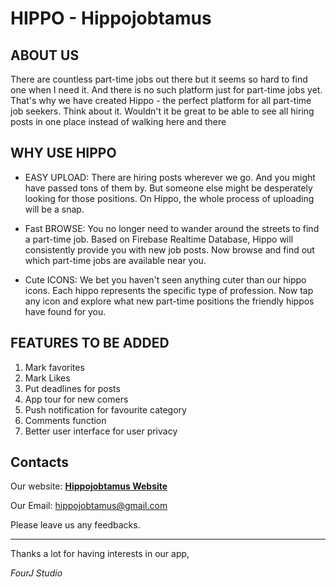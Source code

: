 # HIPPO - Hippojobtamus

## ABOUT US


There are countless part-time jobs out there but it seems so hard to find one when I need it. And there is no such platform just for part-time jobs yet. That's why we have created Hippo - the perfect platform for all part-time job seekers. Think about it. Wouldn't it be great to be able to see all hiring posts in one place instead of walking here and there

## WHY USE HIPPO

* EASY UPLOAD: There are hiring posts wherever we go. And you might have passed tons of them by. But someone else might be desperately looking for those positions. On Hippo, the whole process of uploading will be a snap. 

* Fast BROWSE: You no longer need to wander around the streets to find a part-time job. Based on Firebase Realtime Database, Hippo will consistently provide you with new job posts. Now browse and find out which part-time jobs are available near you.

* Cute ICONS: We bet you haven't seen anything cuter than our hippo icons. Each hippo represents the specific type of profession. Now tap any icon and explore what new part-time positions the friendly hippos have found for you.

## FEATURES TO BE ADDED

  1. Mark favorites
  1. Mark Likes
  1. Put deadlines for posts
  1. App tour for new comers
  1. Push notification for favourite category
  1. Comments function
  1. Better user interface for user privacy

## Contacts

Our website: **[Hippojobtamus Website][1]**

Our Email: hippojobtamus@gmail.com


Please leave us any feedbacks.

---

Thanks a lot for having interests in our app,

*FourJ Studio*

[1]: http://sanghyunju.wixsite.com/hippojobtamus
